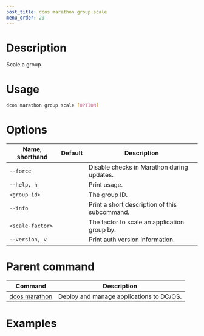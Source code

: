 ```yaml
---
post_title: dcos marathon group scale
menu_order: 20
---
```


# Description
Scale a group.

# Usage

```bash
dcos marathon group scale [OPTION]
```

# Options

| Name, shorthand | Default | Description |
|---------|-------------|-------------|
| `--force`   |             | Disable checks in Marathon during updates. |
| `--help, h`   |             |  Print usage. |
| `<group-id>`   |             |  The group ID. |
| `--info`   |             |  Print a short description of this subcommand. |
| `<scale-factor>`   |             | The factor to scale an application group by. |
| `--version, v`   |             | Print auth version information. |

# Parent command

| Command | Description |
|---------|-------------|
| [dcos marathon](/docs/1.9/usage/cli/command-reference/dcos-marathon/) | Deploy and manage applications to DC/OS. |

# Examples